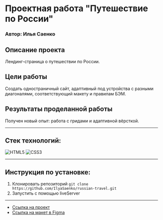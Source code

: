 # Проектная работа "Путешествие по России"
### Автор: Илья Саенко

## Описание проекта
Лендинг-страница о путешествии по России.

## Цели работы
Создать одностраничный сайт, адаптивный под устройства с разными диагоналями, соответствующий макету и правилам БЭМ.

## Результаты проделанной работы
Получен новый опыт: работа с гридами и адаптивной вёрсткой.

---
## Стек технологий:
![HTML5](https://img.shields.io/badge/-HTML5-090909?style=for-the-badge&logo=HTML5)
![CSS3](https://img.shields.io/badge/-CSS3-090909?style=for-the-badge&logo=CSS3)

---

## Инструкция по установке:
1. Клонировать репозиторий
`git clone https://github.com/IlyaSaenko/russian-travel.git`
2. Запустить с помощью liveServer

---

* [Ссылка на проект](https://ilyasaenko.github.io/russian-travel/)
* [Ссылка на макет в Figma](https://www.figma.com/file/5S2WSbEFL6awjVWJ0NWL8Q/Sprint-3_-Russia-_-desktop-mobile?node-id=28503%3A0)


